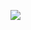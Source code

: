 [![](https://jitpack.io/v/KassioSantoss/dungeons-translator.svg)](https://jitpack.io/#KassioSantoss/dungeons-translator)
